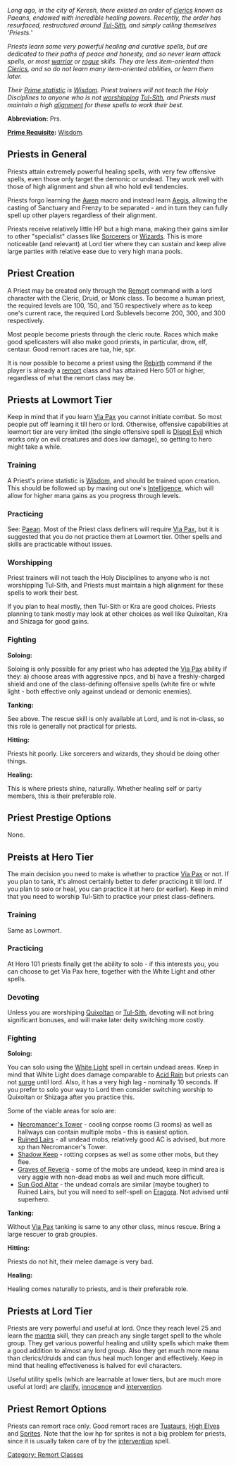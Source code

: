 *Long ago, in the city of Keresh, there existed an order of
[clerics](:Category:_Clerics "wikilink") known as Paeans, endowed with
incredible healing powers. Recently, the order has resurfaced,
restructured around [Tul-Sith](Tul-Sith "wikilink"), and simply calling
themselves 'Priests.*'

*Priests learn some very powerful healing and curative spells, but are
dedicated to their paths of peace and honesty, and so never learn attack
spells, or most [warrior](:Category:_Warriors "wikilink") or
[rogue](:Category:_Rogues "wikilink") skills. They are less
item-oriented than [Clerics](:Category:_Clerics "wikilink"), and so do
not learn many item-oriented abilities, or learn them later.*

*Their [Prime statistic](Prime_Requisite "wikilink") is
[Wisdom](Wisdom "wikilink"). Priest trainers will not teach the Holy
Disciplines to anyone who is not [worshipping](Worship "wikilink")
[Tul-Sith](Tul-Sith "wikilink"), and Priests must maintain a high
[alignment](Alignment "wikilink") for these spells to work their best.*

**Abbreviation:** Prs.

**[Prime Requisite](Prime_Requisite "wikilink"):**
[Wisdom](Wisdom "wikilink").

## Priests in General

Priests attain extremely powerful healing spells, with very few
offensive spells, even those only target the demonic or undead. They
work well with those of high alignment and shun all who hold evil
tendencies.

Priests forgo learning the [Awen](Awen "wikilink") macro and instead
learn [Aegis](Aegis "wikilink"), allowing the casting of Sanctuary and
Frenzy to be separated - and in turn they can fully spell up other
players regardless of their alignment.

Priests receive relatively little HP but a high mana, making their gains
similar to other "specialist" classes like
[Sorcerers](:Category:Sorcerers "wikilink") or
[Wizards](:Category:Wizards "wikilink"). This is more noticeable (and
relevant) at Lord tier where they can sustain and keep alive large
parties with relative ease due to very high mana pools.

## Priest Creation

A Priest may be created only through the [Remort](Remort "wikilink")
command with a lord character with the Cleric, Druid, or Monk class. To
become a human priest, the required levels are 100, 150, and 150
respectively where as to keep one's current race, the required Lord
Sublevels become 200, 300, and 300 respectively.

Most people become priests through the cleric route. Races which make
good spellcasters will also make good priests, in particular, drow, elf,
centaur. Good remort races are tua, hie, spr.

It is now possible to become a priest using the
[Rebirth](Rebirth "wikilink") command if the player is already a
[remort](remort "wikilink") class and has attained Hero 501 or higher,
regardless of what the remort class may be.

## Priests at Lowmort Tier

Keep in mind that if you learn [Via Pax](Via_Pax "wikilink") you cannot
initiate combat. So most people put off learning it till hero or lord.
Otherwise, offensive capabilities at lowmort tier are very limited (the
single offensive spell is [Dispel Evil](Dispel_Evil "wikilink") which
works only on evil creatures and does low damage), so getting to hero
might take a while.

### Training

A Priest's prime statistic is [Wisdom](Wisdom "wikilink"), and should be
trained upon creation. This should be followed up by maxing out one's
[Intelligence](Intelligence "wikilink"), which will allow for higher
mana gains as you progress through levels.

### Practicing

See: [Paean](Paean "wikilink"). Most of the Priest class definers will
require [Via Pax](Via_Pax "wikilink"), but it is suggested that you do
not practice them at Lowmort tier. Other spells and skills are
practicable without issues.

### Worshipping

Priest trainers will not teach the Holy Disciplines to anyone who is not
worshipping Tul-Sith, and Priests must maintain a high alignment for
these spells to work their best.

If you plan to heal mostly, then Tul-Sith or Kra are good choices.
Priests planning to tank mostly may look at other choices as well like
Quixoltan, Kra and Shizaga for good gains.

### Fighting

**Soloing:**

Soloing is only possible for any priest who has adepted the [Via
Pax](Via_Pax "wikilink") ability if they: a) choose areas with
aggressive npcs, and b) have a freshly-charged shield and one of the
class-defining offensive spells (white fire or white light - both
effective only against undead or demonic enemies).

**Tanking:**

See above. The rescue skill is only available at Lord, and is not
in-class, so this role is generally not practical for priests.

**Hitting:**

Priests hit poorly. Like sorcerers and wizards, they should be doing
other things.

**Healing:**

This is where priests shine, naturally. Whether healing self or party
members, this is their preferable role.

## Priest Prestige Options

None.

## Preists at Hero Tier

The main decision you need to make is whether to practice [Via
Pax](Via_Pax "wikilink") or not. If you plan to tank, it's almost
certainly better to defer practicing it till lord. If you plan to solo
or heal, you can practice it at hero (or earlier). Keep in mind that you
need to worship Tul-Sith to practice your priest class-definers.

### Training

Same as Lowmort.

### Practicing

At Hero 101 priests finally get the ability to solo - if this interests
you, you can choose to get Via Pax here, together with the White Light
and other spells.

### Devoting

Unless you are worshiping [Quixoltan](Quixoltan "wikilink") or
[Tul-Sith](Tul-Sith "wikilink"), devoting will not bring significant
bonuses, and will make later deity switching more costly.

### Fighting

**Soloing:**

You can solo using the [White Light](White_Light "wikilink") spell in
certain undead areas. Keep in mind that White Light does damage
comparable to [Acid Rain](Acid_Rain "wikilink") but priests can not
[surge](Surge "wikilink") until lord. Also, it has a very high lag -
nominally 10 seconds. If you prefer to solo your way to Lord then
consider switching worship to Quixoltan or Shizaga after you practice
this.

Some of the viable areas for solo are:

-   [Necromancer's Tower](:Category:Necromancer's_Tower "wikilink") -
    cooling corpse rooms (3 rooms) as well as hallways can contain
    multiple mobs - this is easiest option.
-   [Ruined Lairs](:Category:Ruined_Lairs "wikilink") - all undead mobs,
    relatively good AC is advised, but more xp than Necromancer's Tower.
-   [Shadow Keep](:Category:Shadow_Keep "wikilink") - rotting corpses as
    well as some other mobs, but they flee.
-   [Graves of Reveria](:Category:Graves_Of_Reveria "wikilink") - some
    of the mobs are undead, keep in mind area is very aggie with
    non-dead mobs as well and much more difficult.
-   [Sun God Altar](:Category:Sun_God_Altar "wikilink") - the undead
    corrals are similar (maybe tougher) to Ruined Lairs, but you will
    need to self-spell on [Eragora](:Category:Eragora "wikilink"). Not
    advised until superhero.

**Tanking:**

Without [Via Pax](Via_Pax "wikilink") tanking is same to any other
class, minus rescue. Bring a large rescuer to grab groupies.

**Hitting:**

Priests do not hit, their melee damage is very bad.

**Healing:**

Healing comes naturally to priests, and is their preferable role.

## Priests at Lord Tier

Priests are very powerful and useful at lord. Once they reach level 25
and learn the [mantra](mantra "wikilink") skill, they can preach any
single target spell to the whole group. They get various powerful
healing and utility spells which make them a good addition to almost any
lord group. Also they get much more mana than clerics/druids and can
thus heal much longer and effectively. Keep in mind that healing
effectiveness is halved for evil characters.

Useful utility spells (which are learnable at lower tiers, but are much
more useful at lord) are [clarify](clarify "wikilink"),
[innocence](innocence "wikilink") and
[intervention](intervention "wikilink").

## Priest Remort Options

Priests can remort race only. Good remort races are
[Tuataurs](Tuataurs "wikilink"), [High Elves](High_Elves "wikilink") and
[Sprites](Sprites "wikilink"). Note that the low hp for sprites is not a
big problem for priests, since it is usually taken care of by the
[intervention](intervention "wikilink") spell.

[Category: Remort Classes](Category:_Remort_Classes "wikilink")
